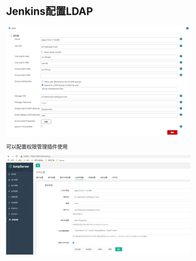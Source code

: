 # Jenkins配置LDAP



![image-20200924223224234](../images/image-20200924223224234.png)

可以配置权限管理插件使用





![image-20200924224035842](../images/image-20200924224035842.png)